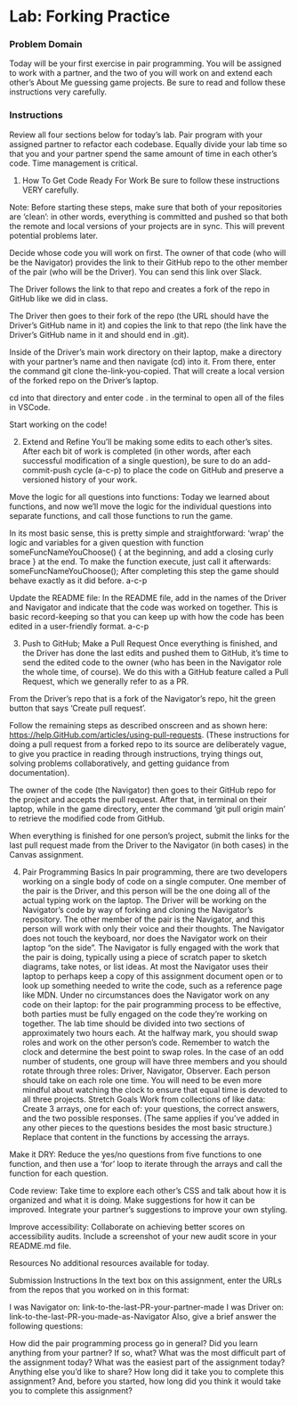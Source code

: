 # Lab: Forking Practice 

### Problem Domain
Today will be your first exercise in pair programming. You will be assigned to work with a partner, and the two of you will work on and extend each other’s About Me guessing game projects. Be sure to read and follow these instructions very carefully.

### Instructions
Review all four sections below for today’s lab. Pair program with your assigned partner to refactor each codebase. Equally divide your lab time so that you and your partner spend the same amount of time in each other’s code. Time management is critical.

1. How To Get Code Ready For Work
Be sure to follow these instructions VERY carefully.

Note: Before starting these steps, make sure that both of your repositories are ‘clean’: in other words, everything is committed and pushed so that both the remote and local versions of your projects are in sync. This will prevent potential problems later.

Decide whose code you will work on first. The owner of that code (who will be the Navigator) provides the link to their GitHub repo to the other member of the pair (who will be the Driver). You can send this link over Slack.

The Driver follows the link to that repo and creates a fork of the repo in GitHub like we did in class.

The Driver then goes to their fork of the repo (the URL should have the Driver’s GitHub name in it) and copies the link to that repo (the link have the Driver’s GitHub name in it and should end in .git).

Inside of the Driver’s main work directory on their laptop, make a directory with your partner’s name and then navigate (cd) into it. From there, enter the command git clone the-link-you-copied. That will create a local version of the forked repo on the Driver’s laptop.

cd into that directory and enter code . in the terminal to open all of the files in VSCode.

Start working on the code!

2. Extend and Refine
You’ll be making some edits to each other’s sites. After each bit of work is completed (in other words, after each successful modification of a single question), be sure to do an add-commit-push cycle (a-c-p) to place the code on GitHub and preserve a versioned history of your work.

Move the logic for all questions into functions: Today we learned about functions, and now we’ll move the logic for the individual questions into separate functions, and call those functions to run the game.

In its most basic sense, this is pretty simple and straightforward: ‘wrap’ the logic and variables for a given question with function someFuncNameYouChoose() { at the beginning, and add a closing curly brace } at the end. To make the function execute, just call it afterwards: someFuncNameYouChoose(); After completing this step the game should behave exactly as it did before. a-c-p

Update the README file: In the README file, add in the names of the Driver and Navigator and indicate that the code was worked on together. This is basic record-keeping so that you can keep up with how the code has been edited in a user-friendly format. a-c-p

3. Push to GitHub; Make a Pull Request
Once everything is finished, and the Driver has done the last edits and pushed them to GitHub, it’s time to send the edited code to the owner (who has been in the Navigator role the whole time, of course). We do this with a GitHub feature called a Pull Request, which we generally refer to as a PR.

From the Driver’s repo that is a fork of the Navigator’s repo, hit the green button that says ‘Create pull request’.

Follow the remaining steps as described onscreen and as shown here: https://help.GitHub.com/articles/using-pull-requests. (These instructions for doing a pull request from a forked repo to its source are deliberately vague, to give you practice in reading through instructions, trying things out, solving problems collaboratively, and getting guidance from documentation).

The owner of the code (the Navigator) then goes to their GitHub repo for the project and accepts the pull request. After that, in terminal on their laptop, while in the game directory, enter the command ‘git pull origin main’ to retrieve the modified code from GitHub.

When everything is finished for one person’s project, submit the links for the last pull request made from the Driver to the Navigator (in both cases) in the Canvas assignment.

4. Pair Programming Basics
In pair programming, there are two developers working on a single body of code on a single computer.
One member of the pair is the Driver, and this person will be the one doing all of the actual typing work on the laptop. The Driver will be working on the Navigator’s code by way of forking and cloning the Navigator’s repository.
The other member of the pair is the Navigator, and this person will work with only their voice and their thoughts.
The Navigator does not touch the keyboard, nor does the Navigator work on their laptop “on the side”. The Navigator is fully engaged with the work that the pair is doing, typically using a piece of scratch paper to sketch diagrams, take notes, or list ideas. At most the Navigator uses their laptop to perhaps keep a copy of this assignment document open or to look up something needed to write the code, such as a reference page like MDN.
Under no circumstances does the Navigator work on any code on their laptop: for the pair programming process to be effective, both parties must be fully engaged on the code they’re working on together.
The lab time should be divided into two sections of approximately two hours each. At the halfway mark, you should swap roles and work on the other person’s code. Remember to watch the clock and determine the best point to swap roles.
In the case of an odd number of students, one group will have three members and you should rotate through three roles: Driver, Navigator, Observer. Each person should take on each role one time. You will need to be even more mindful about watching the clock to ensure that equal time is devoted to all three projects.
Stretch Goals
Work from collections of like data: Create 3 arrays, one for each of: your questions, the correct answers, and the two possible responses. (The same applies if you’ve added in any other pieces to the questions besides the most basic structure.) Replace that content in the functions by accessing the arrays.

Make it DRY: Reduce the yes/no questions from five functions to one function, and then use a ‘for’ loop to iterate through the arrays and call the function for each question.

Code review: Take time to explore each other’s CSS and talk about how it is organized and what it is doing. Make suggestions for how it can be improved. Integrate your partner’s suggestions to improve your own styling.

Improve accessibility: Collaborate on achieving better scores on accessibility audits. Include a screenshot of your new audit score in your README.md file.

Resources
No additional resources available for today.

Submission Instructions
In the text box on this assignment, enter the URLs from the repos that you worked on in this format:

I was Navigator on: link-to-the-last-PR-your-partner-made
I was Driver on: link-to-the-last-PR-you-made-as-Navigator
Also, give a brief answer the following questions:

How did the pair programming process go in general?
Did you learn anything from your partner? If so, what?
What was the most difficult part of the assignment today?
What was the easiest part of the assignment today?
Anything else you’d like to share?
How long did it take you to complete this assignment? And, before you started, how long did you think it would take you to complete this assignment?
